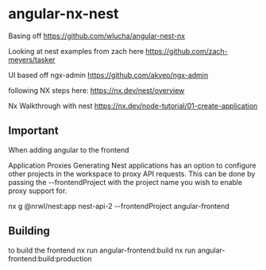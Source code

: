 # angular-nx-nest

Basing off
https://github.com/wlucha/angular-nest-nx

Looking at nest examples from zach here
https://github.com/zach-meyers/tasker


UI based off ngx-admin
https://github.com/akveo/ngx-admin


following NX steps here:
https://nx.dev/nest/overview


Nx Walkthrough with nest
https://nx.dev/node-tutorial/01-create-application


## Important
When adding angular to the frontend

Application Proxies
Generating Nest applications has an option to configure other projects in the workspace to proxy API requests. This can be done by passing the --frontendProject with the project name you wish to enable proxy support for.

nx g @nrwl/nest:app nest-api-2 --frontendProject angular-frontend


## Building
to build the frontend
nx run angular-frontend:build
nx run angular-frontend:build:production